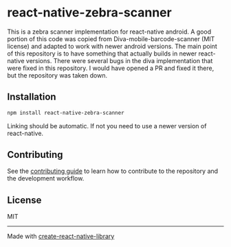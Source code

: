 # react-native-zebra-scanner

This is a zebra scanner implementation for react-native android.
A good portion of this code was copied from Diva-mobile-barcode-scanner (MIT license) and adapted to work with newer
android versions. The main point of this repository is to have something that actually builds in newer react-native
versions. There were several bugs in the diva implementation that were fixed in this repository. I would have opened a
PR and fixed it there, but the repository was taken down.

## Installation

```sh
npm install react-native-zebra-scanner
```
Linking should be automatic. If not you need to use a newer version of react-native.

## Contributing

See the [contributing guide](CONTRIBUTING.md) to learn how to contribute to the repository and the development workflow.

## License

MIT

---

Made with [create-react-native-library](https://github.com/callstack/react-native-builder-bob)
